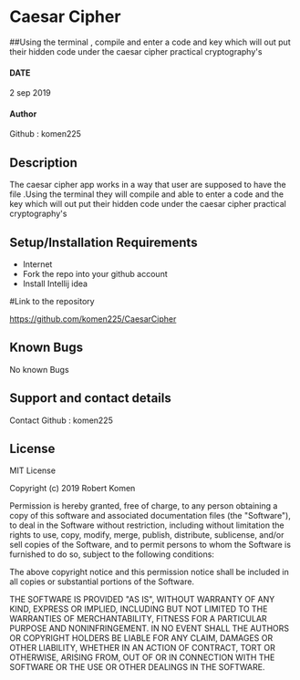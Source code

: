 # Caesar Cipher

##Using the terminal , compile and enter a code and key which will out put their hidden code under the caesar cipher practical cryptography's

#### DATE
2 sep 2019

#### Author
Github : komen225

## Description
The caesar cipher app works in a way that user are supposed to have the file .Using the terminal they will compile and able to enter a code and the  key which will out put their hidden code under the caesar cipher practical cryptography's



## Setup/Installation Requirements


* Internet
* Fork the repo into your github account
* Install Intellij idea

#Link to the repository

https://github.com/komen225/CaesarCipher
## Known Bugs

No known Bugs

## Support and contact details

Contact Github :  komen225

## License

MIT License

Copyright (c) 2019 Robert Komen

Permission is hereby granted, free of charge, to any person obtaining a copy
of this software and associated documentation files (the "Software"), to deal
in the Software without restriction, including without limitation the rights
to use, copy, modify, merge, publish, distribute, sublicense, and/or sell
copies of the Software, and to permit persons to whom the Software is
furnished to do so, subject to the following conditions:

The above copyright notice and this permission notice shall be included in all
copies or substantial portions of the Software.

THE SOFTWARE IS PROVIDED "AS IS", WITHOUT WARRANTY OF ANY KIND, EXPRESS OR
IMPLIED, INCLUDING BUT NOT LIMITED TO THE WARRANTIES OF MERCHANTABILITY,
FITNESS FOR A PARTICULAR PURPOSE AND NONINFRINGEMENT. IN NO EVENT SHALL THE
AUTHORS OR COPYRIGHT HOLDERS BE LIABLE FOR ANY CLAIM, DAMAGES OR OTHER
LIABILITY, WHETHER IN AN ACTION OF CONTRACT, TORT OR OTHERWISE, ARISING FROM,
OUT OF OR IN CONNECTION WITH THE SOFTWARE OR THE USE OR OTHER DEALINGS IN THE
SOFTWARE.
